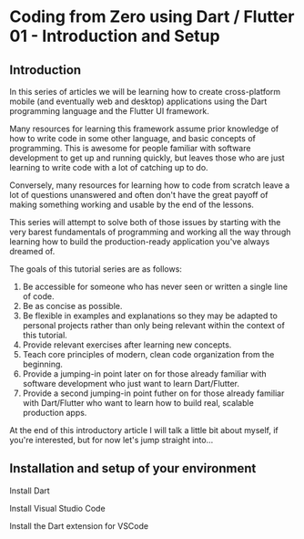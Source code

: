 # Coding from Zero using Dart / Flutter 01 - Introduction and Setup

## Introduction

In this series of articles we will be learning how to create cross-platform mobile (and eventually web and desktop) applications using the Dart programming language and the Flutter UI framework.

Many resources for learning this framework assume prior knowledge of how to write code in some other language, and basic concepts of programming. This is awesome for people familiar with software development to get up and running quickly, but leaves those who are just learning to write code with a lot of catching up to do.

Conversely, many resources for learning how to code from scratch leave a lot of questions unanswered and often don't have the great payoff of making something working and usable by the end of the lessons.

This series will attempt to solve both of those issues by starting with the very barest fundamentals of programming and working all the way through learning how to build the production-ready application you've always dreamed of.

The goals of this tutorial series are as follows:

1. Be accessible for someone who has never seen or written a single line of code.
2. Be as concise as possible.
3. Be flexible in examples and explanations so they may be adapted to personal projects rather than only being relevant within the context of this tutorial.
4. Provide relevant exercises after learning new concepts.
5. Teach core principles of modern, clean code organization from the beginning.
6. Provide a jumping-in point later on for those already familiar with software development who just want to learn Dart/Flutter.
7. Provide a second jumping-in point futher on for those already familiar with Dart/Flutter who want to learn how to build real, scalable production apps.

At the end of this introductory article I will talk a little bit about myself, if you're interested, but for now let's jump straight into...

## Installation and setup of your environment

Install Dart

Install Visual Studio Code

Install the Dart extension for VSCode
